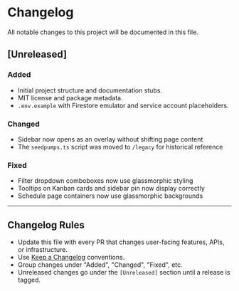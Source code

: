 # Changelog

All notable changes to this project will be documented in this file.

## [Unreleased]

### Added

- Initial project structure and documentation stubs.
- MIT license and package metadata.
- `.env.example` with Firestore emulator and service account placeholders.

### Changed

- Sidebar now opens as an overlay without shifting page content
- The `seedpumps.ts` script was moved to `/legacy` for historical reference

### Fixed

- Filter dropdown comboboxes now use glassmorphic styling
- Tooltips on Kanban cards and sidebar pin now display correctly
- Schedule page containers now use glassmorphic backgrounds

---

## Changelog Rules

- Update this file with every PR that changes user-facing features, APIs, or infrastructure.
- Use [Keep a Changelog](https://keepachangelog.com/en/1.0.0/) conventions.
- Group changes under "Added", "Changed", "Fixed", etc.
- Unreleased changes go under the `[Unreleased]` section until a release is tagged.
